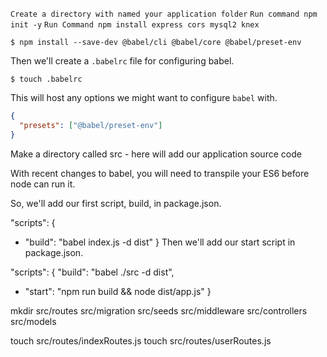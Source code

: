 `Create a directory with named your application folder`
`Run command npm init -y`
`Run Command npm install express cors mysql2 knex`
```shell
$ npm install --save-dev @babel/cli @babel/core @babel/preset-env
```
Then we'll create a `.babelrc` file for configuring babel.

```shell
$ touch .babelrc
```

This will host any options we might want to configure `babel` with.

```json
{
  "presets": ["@babel/preset-env"]
}
```
Make a directory called src - here will add our application source code 

With recent changes to babel, you will need to transpile your ES6 before node can run it.

So, we'll add our first script, build, in package.json.

  "scripts": {
+   "build": "babel index.js -d dist"
  }
Then we'll add our start script in package.json.

  "scripts": {
   "build": "babel ./src -d dist",
+   "start": "npm run build && node dist/app.js"
  }

mkdir src/routes src/migration src/seeds src/middleware src/controllers src/models

touch src/routes/indexRoutes.js
touch src/routes/userRoutes.js
